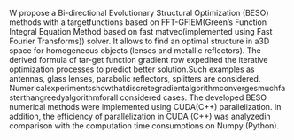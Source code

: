 W propose a Bi-directional Evolutionary Structural Optimization (BESO) methods with a targetfunctions based on FFT-GFIEM(Green’s Function Integral Equation Method based on fast matvec(implemented using Fast Fourier Transforms)) solver. It allows to find an optimal structure in a3D space for homogeneous objects (lenses and metallic reflectors). The derived formula of tar-get function gradient row expedited the iterative optimization processes to predict better solution.Such examples as antennas, glass lenses, parabolic reflectors, splitters are considered. Numericalexperimentsshowthatdiscretegradientalgorithmconvergesmuchfasterthangreedyalgorithmforall considered cases. The developed BESO numerical methods were implemented using CUDA(C++) parallelization. In addition, the efficiency of parallelization in CUDA (C++) was analyzedin comparison with the computation time consumptions on Numpy (Python).
